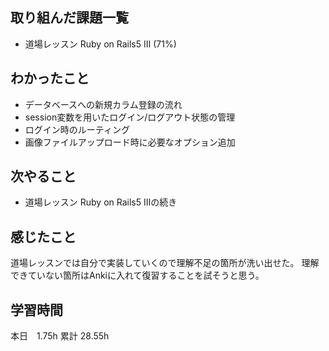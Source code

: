 
## 取り組んだ課題一覧

- 道場レッスン Ruby on Rails5 Ⅲ (71%)

## わかったこと

- データベースへの新規カラム登録の流れ
- session変数を用いたログイン/ログアウト状態の管理
- ログイン時のルーティング
- 画像ファイルアップロード時に必要なオプション追加

## 次やること

- 道場レッスン Ruby on Rails5 Ⅲの続き

## 感じたこと

道場レッスンでは自分で実装していくので理解不足の箇所が洗い出せた。
理解できていない箇所はAnkiに入れて復習することを試そうと思う。

## 学習時間
本日　1.75h
累計 28.55h